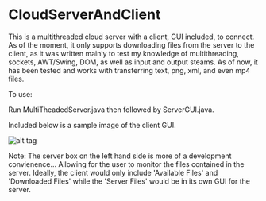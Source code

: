 # CloudServerAndClient

This is a multithreaded cloud server with a client, GUI included, to connect. As of the moment, it only supports downloading files from the server to the client, as it was written mainly to test my knowledge of multithreading, sockets, AWT/Swing, DOM, as well as input and output steams. As of now, it has been tested and works with transferring text, png, xml, and even mp4 files.

To use:

Run MultiTheadedServer.java then followed by ServerGUI.java.



Included below is a sample image of the client GUI.

![alt tag](http://s628.photobucket.com/user/glmcguir/media/Client.png.html][IMG]http://i628.photobucket.com/albums/uu6/glmcguir/Client.png)


Note: The server box on the left hand side is more of a development convienence... Allowing for the user to monitor the files contained in the server. Ideally, the client would only include 'Available Files' and 'Downloaded Files' while the 'Server Files' would be in its own GUI for the server. 


